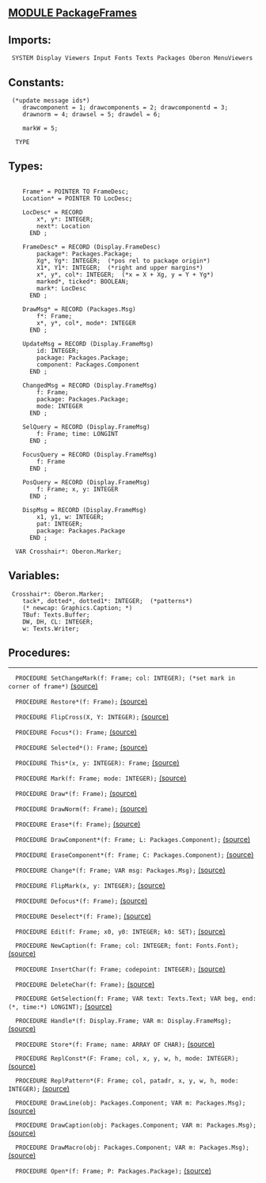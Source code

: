 
## [MODULE PackageFrames](https://github.com/io-core/Mod/blob/main/PackageFrames.Mod)

  ## Imports:
` SYSTEM Display Viewers Input Fonts Texts Packages Oberon MenuViewers`

## Constants:
```
 (*update message ids*)
    drawcomponent = 1; drawcomponents = 2; drawcomponentd = 3;
    drawnorm = 4; drawsel = 5; drawdel = 6;

    markW = 5;

  TYPE
```
## Types:
```

    Frame* = POINTER TO FrameDesc;
    Location* = POINTER TO LocDesc;

    LocDesc* = RECORD
        x*, y*: INTEGER;
        next*: Location
      END ;

    FrameDesc* = RECORD (Display.FrameDesc)
        package*: Packages.Package;
        Xg*, Yg*: INTEGER;  (*pos rel to package origin*)
        X1*, Y1*: INTEGER;  (*right and upper margins*)
        x*, y*, col*: INTEGER;  (*x = X + Xg, y = Y + Yg*)
        marked*, ticked*: BOOLEAN;
        mark*: LocDesc
      END ;

    DrawMsg* = RECORD (Packages.Msg)
        f*: Frame;
        x*, y*, col*, mode*: INTEGER
      END ;

    UpdateMsg = RECORD (Display.FrameMsg)
        id: INTEGER;
        package: Packages.Package;
        component: Packages.Component
      END ;

    ChangedMsg = RECORD (Display.FrameMsg)
        f: Frame;
        package: Packages.Package;
        mode: INTEGER
      END ;

    SelQuery = RECORD (Display.FrameMsg)
        f: Frame; time: LONGINT
      END ;

    FocusQuery = RECORD (Display.FrameMsg)
        f: Frame
      END ;

    PosQuery = RECORD (Display.FrameMsg)
        f: Frame; x, y: INTEGER
      END ;

    DispMsg = RECORD (Display.FrameMsg)
        x1, y1, w: INTEGER;
        pat: INTEGER;
        package: Packages.Package
      END ;

  VAR Crosshair*: Oberon.Marker;
```
## Variables:
```
 Crosshair*: Oberon.Marker;
    tack*, dotted*, dotted1*: INTEGER;  (*patterns*)
    (* newcap: Graphics.Caption; *)
    TBuf: Texts.Buffer;
    DW, DH, CL: INTEGER;
    w: Texts.Writer;

```
## Procedures:
---

`  PROCEDURE SetChangeMark(f: Frame; col: INTEGER); (*set mark in corner of frame*)` [(source)](https://github.com/io-core/Mod/blob/main/PackageFrames.Mod#L75)


`  PROCEDURE Restore*(f: Frame);` [(source)](https://github.com/io-core/Mod/blob/main/PackageFrames.Mod#L84)


`  PROCEDURE FlipCross(X, Y: INTEGER);` [(source)](https://github.com/io-core/Mod/blob/main/PackageFrames.Mod#L101)


`  PROCEDURE Focus*(): Frame;` [(source)](https://github.com/io-core/Mod/blob/main/PackageFrames.Mod#L112)


`  PROCEDURE Selected*(): Frame;` [(source)](https://github.com/io-core/Mod/blob/main/PackageFrames.Mod#L117)


`  PROCEDURE This*(x, y: INTEGER): Frame;` [(source)](https://github.com/io-core/Mod/blob/main/PackageFrames.Mod#L122)


`  PROCEDURE Mark(f: Frame; mode: INTEGER);` [(source)](https://github.com/io-core/Mod/blob/main/PackageFrames.Mod#L127)


`  PROCEDURE Draw*(f: Frame);` [(source)](https://github.com/io-core/Mod/blob/main/PackageFrames.Mod#L132)


`  PROCEDURE DrawNorm(f: Frame);` [(source)](https://github.com/io-core/Mod/blob/main/PackageFrames.Mod#L137)


`  PROCEDURE Erase*(f: Frame);` [(source)](https://github.com/io-core/Mod/blob/main/PackageFrames.Mod#L142)


`  PROCEDURE DrawComponent*(f: Frame; L: Packages.Component);` [(source)](https://github.com/io-core/Mod/blob/main/PackageFrames.Mod#L147)


`  PROCEDURE EraseComponent*(f: Frame; C: Packages.Component);` [(source)](https://github.com/io-core/Mod/blob/main/PackageFrames.Mod#L152)


`  PROCEDURE Change*(f: Frame; VAR msg: Packages.Msg);` [(source)](https://github.com/io-core/Mod/blob/main/PackageFrames.Mod#L157)


`  PROCEDURE FlipMark(x, y: INTEGER);` [(source)](https://github.com/io-core/Mod/blob/main/PackageFrames.Mod#L162)


`  PROCEDURE Defocus*(f: Frame);` [(source)](https://github.com/io-core/Mod/blob/main/PackageFrames.Mod#L168)


`  PROCEDURE Deselect*(f: Frame);` [(source)](https://github.com/io-core/Mod/blob/main/PackageFrames.Mod#L178)


`  PROCEDURE Edit(f: Frame; x0, y0: INTEGER; k0: SET);` [(source)](https://github.com/io-core/Mod/blob/main/PackageFrames.Mod#L187)


`  PROCEDURE NewCaption(f: Frame; col: INTEGER; font: Fonts.Font);` [(source)](https://github.com/io-core/Mod/blob/main/PackageFrames.Mod#L282)


`  PROCEDURE InsertChar(f: Frame; codepoint: INTEGER);` [(source)](https://github.com/io-core/Mod/blob/main/PackageFrames.Mod#L290)


`  PROCEDURE DeleteChar(f: Frame);` [(source)](https://github.com/io-core/Mod/blob/main/PackageFrames.Mod#L300)


`  PROCEDURE GetSelection(f: Frame; VAR text: Texts.Text; VAR beg, end: (*, time:*) LONGINT);` [(source)](https://github.com/io-core/Mod/blob/main/PackageFrames.Mod#L321)


`  PROCEDURE Handle*(f: Display.Frame; VAR m: Display.FrameMsg);` [(source)](https://github.com/io-core/Mod/blob/main/PackageFrames.Mod#L331)


`  PROCEDURE Store*(f: Frame; name: ARRAY OF CHAR);` [(source)](https://github.com/io-core/Mod/blob/main/PackageFrames.Mod#L391)


`  PROCEDURE ReplConst*(F: Frame; col, x, y, w, h, mode: INTEGER);` [(source)](https://github.com/io-core/Mod/blob/main/PackageFrames.Mod#L397)


`  PROCEDURE ReplPattern*(F: Frame; col, patadr, x, y, w, h, mode: INTEGER);` [(source)](https://github.com/io-core/Mod/blob/main/PackageFrames.Mod#L406)


`  PROCEDURE DrawLine(obj: Packages.Component; VAR m: Packages.Msg);` [(source)](https://github.com/io-core/Mod/blob/main/PackageFrames.Mod#L415)


`  PROCEDURE DrawCaption(obj: Packages.Component; VAR m: Packages.Msg);` [(source)](https://github.com/io-core/Mod/blob/main/PackageFrames.Mod#L437)


`  PROCEDURE DrawMacro(obj: Packages.Component; VAR m: Packages.Msg);` [(source)](https://github.com/io-core/Mod/blob/main/PackageFrames.Mod#L469)


`  PROCEDURE Open*(f: Frame; P: Packages.Package);` [(source)](https://github.com/io-core/Mod/blob/main/PackageFrames.Mod#L492)

